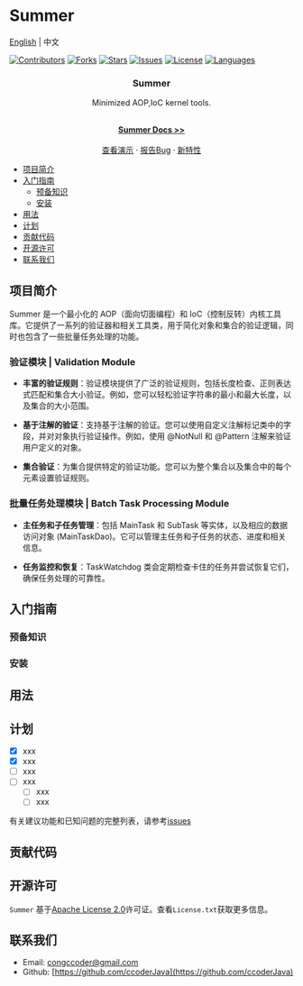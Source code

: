 # Summer

[English](README.md) | 中文

[//]: # (porject shields)
[![Contributors][contributors-shield]][contributors-url]
[![Forks][forks-shield]][forks-url]
[![Stars][stars-shield]][stars-url]
[![Issues][issues-shield]][issues-url]
[![License][license-shield]][license-url]
[![Languages][Language-shield]][language-url]

<div align="center">
    <h3 align="center">Summer</h3>
    <p align="center">
        Minimized AOP,IoC kernel tools.
    </p>
    <br>
    <a href="https://github.com/dianpoint/summer"><strong>Summer Docs >></strong> </a>
    <br>
    <br>
    <a href="https://github.com/dianpoint/summer">查看演示</a>
    ·
    <a href="https://github.com/dianpoint/summer/issues">报告Bug</a>
    ·
    <a href="https://github.com/dianpoint/summer/issues">新特性</a>
</div>

<!-- TOC -->

* [项目简介](#项目简介)
* [入门指南](#入门指南)
    * [预备知识](#预备知识)
    * [安装](#安装)
* [用法](#用法)
* [计划](#计划)
* [贡献代码](#贡献代码)
* [开源许可](#开源许可)
* [联系我们](#联系我们)

<!-- TOC -->

## 项目简介
Summer 是一个最小化的 AOP（面向切面编程）和 IoC（控制反转）内核工具库。它提供了一系列的验证器和相关工具类，用于简化对象和集合的验证逻辑，同时也包含了一些批量任务处理的功能。

### 验证模块 | Validation Module

+ **丰富的验证规则**：验证模块提供了广泛的验证规则，包括长度检查、正则表达式匹配和集合大小验证。例如，您可以轻松验证字符串的最小和最大长度，以及集合的大小范围。

+ **基于注解的验证**：支持基于注解的验证。您可以使用自定义注解标记类中的字段，并对对象执行验证操作。例如，使用 @NotNull 和 @Pattern 注解来验证用户定义的对象。

+ **集合验证**：为集合提供特定的验证功能。您可以为整个集合以及集合中的每个元素设置验证规则。


### 批量任务处理模块 | Batch Task Processing Module

+ **主任务和子任务管理**：包括 MainTask 和 SubTask 等实体，以及相应的数据访问对象 (MainTaskDao)。它可以管理主任务和子任务的状态、进度和相关信息。

+ **任务监控和恢复**：TaskWatchdog 类会定期检查卡住的任务并尝试恢复它们，确保任务处理的可靠性。

## 入门指南

### 预备知识

### 安装

## 用法

## 计划

- [x] xxx
- [x] xxx
- [ ] xxx
- [ ] xxx
    - [ ] xxx
    - [ ] xxx

有关建议功能和已知问题的完整列表，请参考[issues](https://github/dianpoint/summer/issues)

## 贡献代码

## 开源许可

`Summer` 基于[Apache License 2.0](https://github.com/dianpoint/summer/blob/main/LICENSE)许可证。查看`License.txt`获取更多信息。

## 联系我们

+ Email: [congccoder@gmail.com](mailto://congccoder@gmail.com)
+ Github: [https://github.com/ccoderJava](https://github.com/ccoderJava)

[//]: # (Markdown Links & Images)

[contributors-shield]: https://img.shields.io/github/contributors/dianpoint/summer.svg?style=for-the-badge

[contributors-url]: https://github.com/dianpoint/summer/graphs/contributors

[forks-shield]: https://img.shields.io/github/forks/dianpoint/summer.svg?style=for-the-badge

[forks-url]: https://github.com/dianpoint/summer/forks

[stars-shield]: https://img.shields.io/github/stars/dianpoint/summer.svg?style=for-the-badge

[stars-url]: https://github.com/dianpoint/summer/stargazers

[issues-shield]: https://img.shields.io/github/issues/dianpoint/summer.svg?style=for-the-badge

[issues-url]: https://github.com/dianpoint/summer/issues

[license-shield]: https://img.shields.io/github/license/dianpoint/summer.svg?style=for-the-badge

[license-url]: https://github.com/dianpoint/summer/blob/main/LICENSE

[language-shield]: https://img.shields.io/github/languages/count/dianpoint/summer?style=for-the-badge

[language-url]: https://img.shields.io/github/languages/count/dianpoint/summer

